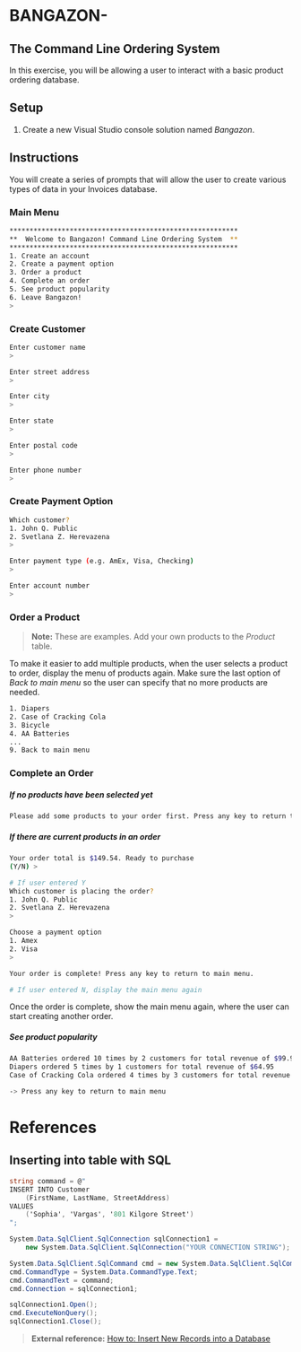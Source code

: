# BANGAZON-

## The Command Line Ordering System

In this exercise, you will be allowing a user to interact with a basic product ordering database.

## Setup

1. Create a new Visual Studio console solution named *Bangazon*.

## Instructions

You will create a series of prompts that will allow the user to create various types of data in your Invoices database.

### Main Menu

```bash
*********************************************************
**  Welcome to Bangazon! Command Line Ordering System  **
*********************************************************
1. Create an account
2. Create a payment option
3. Order a product
4. Complete an order
5. See product popularity
6. Leave Bangazon!
> 
```

### Create Customer

```bash
Enter customer name
>

Enter street address
>

Enter city
>

Enter state
>

Enter postal code
>

Enter phone number
>
```

### Create Payment Option

```bash
Which customer?
1. John Q. Public
2. Svetlana Z. Herevazena
> 

Enter payment type (e.g. AmEx, Visa, Checking)
>

Enter account number
>
```

### Order a Product

> **Note:** These are examples. Add your own products to the *Product* table.

To make it easier to add multiple products, when the user selects a product to order, display the menu of products again. Make sure the last option of *Back to main menu* so the user can specify that no more products are needed.

```bash
1. Diapers
2. Case of Cracking Cola
3. Bicycle
4. AA Batteries
...
9. Back to main menu
```

### Complete an Order

##### If no products have been selected yet
```bash
Please add some products to your order first. Press any key to return to main menu.
```

##### If there are current products in an order
```bash
Your order total is $149.54. Ready to purchase
(Y/N) >

# If user entered Y
Which customer is placing the order?
1. John Q. Public
2. Svetlana Z. Herevazena
> 

Choose a payment option
1. Amex
2. Visa
>

Your order is complete! Press any key to return to main menu.

# If user entered N, display the main menu again
```

Once the order is complete, show the main menu again, where the user can start creating another order.

##### See product popularity

```bash
AA Batteries ordered 10 times by 2 customers for total revenue of $99.90
Diapers ordered 5 times by 1 customers for total revenue of $64.95
Case of Cracking Cola ordered 4 times by 3 customers for total revenue of $27.96

-> Press any key to return to main menu
```

# References

## Inserting into table with SQL

```cs
string command = @"
INSERT INTO Customer
    (FirstName, LastName, StreetAddress)
VALUES
    ('Sophia', 'Vargas', '801 Kilgore Street')
";

System.Data.SqlClient.SqlConnection sqlConnection1 = 
    new System.Data.SqlClient.SqlConnection("YOUR CONNECTION STRING");

System.Data.SqlClient.SqlCommand cmd = new System.Data.SqlClient.SqlCommand();
cmd.CommandType = System.Data.CommandType.Text;
cmd.CommandText = command;
cmd.Connection = sqlConnection1;

sqlConnection1.Open();
cmd.ExecuteNonQuery();
sqlConnection1.Close();
```

> **External reference:** [How to: Insert New Records into a Database](https://msdn.microsoft.com/en-us/library/ms233812.aspx)
